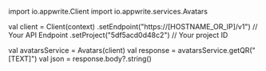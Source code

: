 import io.appwrite.Client
import io.appwrite.services.Avatars

val client = Client(context)
  .setEndpoint("https://[HOSTNAME_OR_IP]/v1") // Your API Endpoint
  .setProject("5df5acd0d48c2") // Your project ID

val avatarsService = Avatars(client)
val response = avatarsService.getQR("[TEXT]")
val json = response.body?.string()